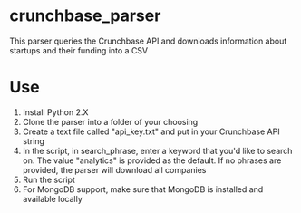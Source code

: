 crunchbase_parser
=================

This parser queries the Crunchbase API and downloads information about startups and their funding into a CSV

Use
=
<ol>
<li>Install Python 2.X
<li>Clone the parser into a folder of your choosing
<li>Create a text file called "api_key.txt" and put in your Crunchbase API string
<li>In the script, in search_phrase, enter a keyword that you'd like to search on. The value "analytics" is provided as the default. If no phrases are provided, the parser will download all companies
<li>Run the script
<li>For MongoDB support, make sure that MongoDB is installed and available locally
</ol>

